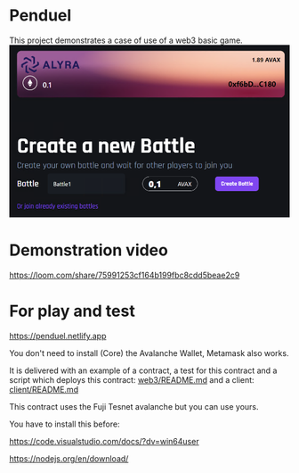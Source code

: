 # Penduel

This project demonstrates a case of use of a web3 basic game. 
![Penduel](/client/public/CreateBattle.png)

# Demonstration video
https://loom.com/share/75991253cf164b199fbc8cdd5beae2c9

# For play and test
https://penduel.netlify.app

You don't need to install (Core) the Avalanche Wallet, Metamask also works.

It is delivered with an example of a contract, a test for this contract and a script which deploys this contract: [web3/README.md](https://github.com/Geric94/Penduel/blob/master/web3/README.md) and a client: [client/README.md](https://github.com/Geric94/Penduel/blob/master/client/README.md)

This contract uses the Fuji Tesnet avalanche but you can use yours.

You have to install this before:

https://code.visualstudio.com/docs/?dv=win64user

https://nodejs.org/en/download/

